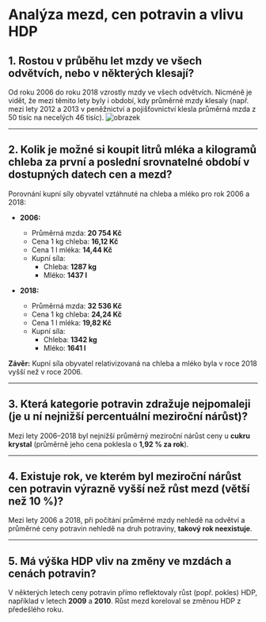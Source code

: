 # Analýza mezd, cen potravin a vlivu HDP

## 1. Rostou v průběhu let mzdy ve všech odvětvích, nebo v některých klesají?

Od roku 2006 do roku 2018 vzrostly mzdy ve všech odvětvích. Nicméně je vidět, že mezi těmito lety byly i období, kdy průměrné mzdy klesaly (např. mezi lety 2012 a 2013 v peněžnictví a pojišťovnictví klesla průměrná mzda z 50 tisíc na necelých 46 tisíc).
![obrazek](https://github.com/user-attachments/assets/da10367f-4867-40c7-829f-5781b99b3010)

---

## 2. Kolik je možné si koupit litrů mléka a kilogramů chleba za první a poslední srovnatelné období v dostupných datech cen a mezd?

Porovnání kupní síly obyvatel vztáhnuté na chleba a mléko pro rok 2006 a 2018:

- **2006:**
  - Průměrná mzda: **20 754 Kč**
  - Cena 1 kg chleba: **16,12 Kč**
  - Cena 1 l mléka: **14,44 Kč**
  - Kupní síla: 
    - Chleba: **1287 kg**
    - Mléko: **1437 l**

- **2018:**
  - Průměrná mzda: **32 536 Kč**
  - Cena 1 kg chleba: **24,24 Kč**
  - Cena 1 l mléka: **19,82 Kč**
  - Kupní síla:
    - Chleba: **1342 kg**
    - Mléko: **1641 l**

**Závěr:** Kupní síla obyvatel relativizovaná na chleba a mléko byla v roce 2018 vyšší než v roce 2006.

---

## 3. Která kategorie potravin zdražuje nejpomaleji (je u ní nejnižší percentuální meziroční nárůst)?

Mezi lety 2006–2018 byl nejnižší průměrný meziroční nárůst ceny u **cukru krystal** (průměrně jeho cena poklesla o **1,92 % za rok**).

---

## 4. Existuje rok, ve kterém byl meziroční nárůst cen potravin výrazně vyšší než růst mezd (větší než 10 %)?

Mezi lety 2006 a 2018, při počítání průměrné mzdy nehledě na odvětví a průměrné ceny potravin nehledě na druh potraviny, **takový rok neexistuje**.

---

## 5. Má výška HDP vliv na změny ve mzdách a cenách potravin?

V některých letech ceny potravin přímo reflektovaly růst (popř. pokles) HDP, například v letech **2009** a **2010**. Růst mezd koreloval se změnou HDP z předešlého roku.

